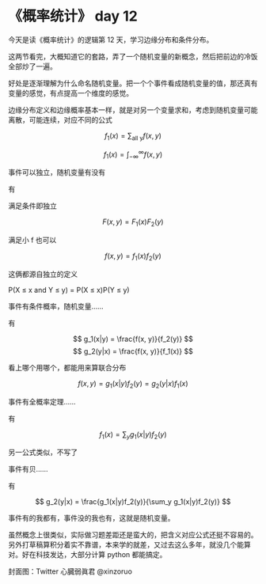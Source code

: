 # 《概率统计》 day 12

今天是读《概率统计》的逻辑第 12 天，学习边缘分布和条件分布。

这两节看完，大概知道它的套路，弄了一个随机变量的新概念，然后把前边的冷饭全部炒了一遍。

好处是逐渐理解为什么命名随机变量。把一个个事件看成随机变量的值，那还真有变量的感觉，有点提高一个维度的感觉。

边缘分布定义和边缘概率基本一样，就是对另一个变量求和，考虑到随机变量可能离散，可能连续，对应不同的公式

$$
f_1(x) = \sum_{\text{all y}}f(x, y)
$$

$$
f_1(x) = \int_{-\infty}^{\infty} f(x, y)
$$

事件可以独立，随机变量有没有

有

满足条件即独立

$$
F(x, y) = F_1(x)F_2(y)
$$

满足小 f 也可以

$$
f(x, y) = f_1(x)f_2(y)
$$

这俩都源自独立的定义

P(X ≤ x and Y ≤ y) = P(X ≤ x)P(Y ≤ y)

事件有条件概率，随机变量……

有

$$
g_1(x|y) = \frac{f(x, y)}{f_2(y)}
$$
$$
g_2(y|x) = \frac{f(x, y)}{f_1(x)}
$$

看上哪个用哪个，都能用来算联合分布

$$
f(x, y) = g_1(x|y)f_2(y) = g_2(y|x)f_1(x)
$$

事件有全概率定理……

有

$$
f_1(x) = \sum_y g_1(x|y)f_2(y)
$$

另一公式类似，不写了

事件有贝……

有

$$
g_2(y|x) = \frac{g_1(x|y)f_2(y)}{\sum_y g_1(x|y)f_2(y)}
$$

事件有的我都有，事件没的我也有，这就是随机变量。

虽然概念上很类似，实际做习题差距还是蛮大的，把含义对应公式还挺不容易的。另外打草稿算积分着实不靠谱，本来学的就差，又过去这么多年，就没几个能算对。好在科技发达，大部分计算 python 都能搞定。

封面图：Twitter 心臓弱眞君 @xinzoruo
